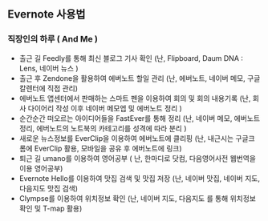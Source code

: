 ## Evernote 사용법

### 직장인의 하루 ( And Me )

* 출근 길 Feedly를 통해 최신 블로그 기사 확인 (난, Flipboard, Daum DNA : Lens, 네이버 뉴스 )
* 출근 후 Zendone을 활용하여 에버노트 할일 관리 (난, 에버노트, 네이버 메모, 구글 칼렌터에 직접 관리)
* 에버노트 앱센터에서 판매하는 스마트 펜을 이용하여 회의 및 회의 내용기록 (난, 회사 다이어리 작성 이후 네이버 메모엡 및 에버노트 정리 )
* 순간순간 떠오르는 아이디어들을 FastEver를 통해 정리 (난, 네이버 메모, 에버노트 정리, 에버노트의 노트북의 카테고리를 성격에 따라 분리 )
*  새로운 뉴스정보를 EverClip을 이용하여 에버노트에 클리핑 (난, 내근시는 구글크롬에 EverClip 활용, 모바일을 공유 후 에버노트에 링크)
*  퇴근 길 umano를 이용하여 영어공부 ( 난, 한마디로 닷컴, 다음영어사전 웹번역을 이용 영어공부)
*  Evernote Hello를 이용하여 맛집 검색 및 맛집 저장 (난, 네이버 맛집, 네이버 지도, 다음지도 맛집 검색)
*  Clympse를 이용하여 위치정보 확인 (난, 네이버 지도, 다음지도 를 통해 위치정보 확인 및 T-map 활용)

